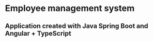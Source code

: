 # Employee management system

## Application created with Java Spring Boot and Angular + TypeScript 

